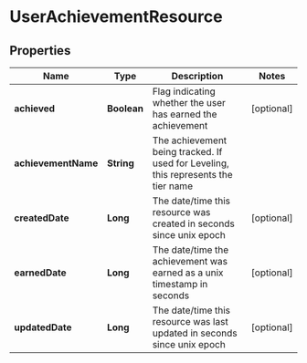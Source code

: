 
# UserAchievementResource

## Properties
Name | Type | Description | Notes
------------ | ------------- | ------------- | -------------
**achieved** | **Boolean** | Flag indicating whether the user has earned the achievement |  [optional]
**achievementName** | **String** | The achievement being tracked.  If used for Leveling, this represents the tier name | 
**createdDate** | **Long** | The date/time this resource was created in seconds since unix epoch |  [optional]
**earnedDate** | **Long** | The date/time the achievement was earned as a unix timestamp in seconds |  [optional]
**updatedDate** | **Long** | The date/time this resource was last updated in seconds since unix epoch |  [optional]



